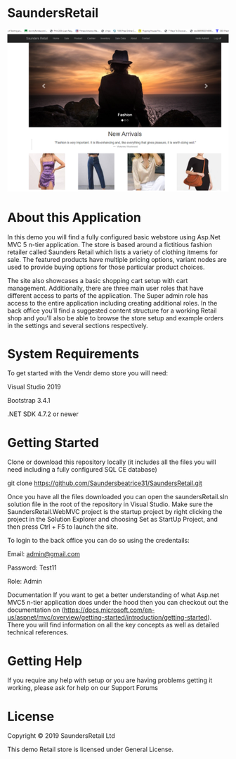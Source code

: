 # SaundersRetail

![Image](https://github.com/Saundersbeatrice31/SaundersRetail/blob/master/SaundersRetail.WebMVC/Content/assests/Homepage.jpg)

# About this Application
In this demo you will find a fully configured basic webstore using Asp.Net MVC 5 n-tier application. The store is based around a fictitious fashion retailer called Saunders Retail which lists a variety of clothing itmems for sale.  The featured products have multiple pricing options, variant nodes are used to provide buying options for those particular product choices.

The site also showcases a basic shopping cart setup with cart management. Additionally, there are three main user roles that have different access to parts of the application.  The Super admin role has access to the entire application including creating additional roles. 
In the back office you'll find a suggested content structure for a working Retail shop  and you'll also be able to browse the store setup and example orders in the settings and several sections respectively.


# System Requirements
To get started with the Vendr demo store you will need:

Visual Studio 2019

Bootstrap 3.4.1

.NET SDK 4.7.2 or newer

# Getting Started
Clone or download this repository locally (it includes all the files you will need including a fully configured SQL CE database)

git clone https://github.com/Saundersbeatrice31/SaundersRetail.git

Once you have all the files downloaded you can open the saundersRetail.sln solution file in the root of the repository in Visual Studio. Make sure the SaundersRetail.WebMVC project is the startup project by right clicking the project in the Solution Explorer and choosing Set as StartUp Project, and then press Ctrl + F5 to launch the site.

To login to the back office you can do so using the credentails:

Email: admin@gmail.com

Password: Test11

Role: Admin

Documentation
If you want to get a better understanding of what Asp.net MVC5 n-tier application does under the hood then you can checkout out the documentation on (https://docs.microsoft.com/en-us/aspnet/mvc/overview/getting-started/introduction/getting-started). There you will find information on all the key concepts as well as detailed technical references.

# Getting Help
If you require any help with setup or you are having problems getting it working, please ask for help on our Support Forums


# License
Copyright © 2019 SaundersRetail Ltd

This demo  Retail store is licensed under General License.
